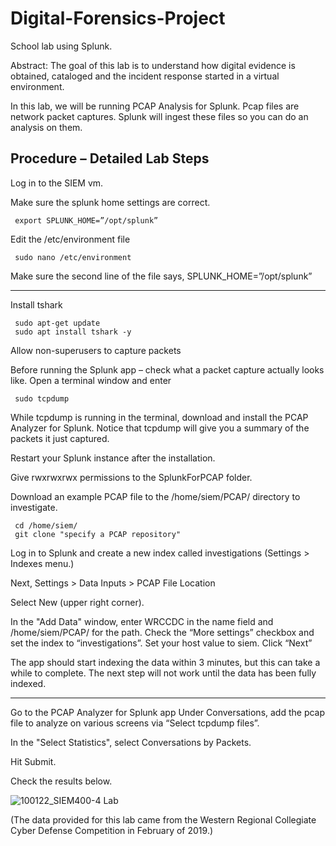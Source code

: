 # Digital-Forensics-Project
School lab using Splunk.

Abstract: The goal of this lab is to understand how digital evidence is obtained, cataloged and the incident response started in a virtual environment.  

In this lab, we will be running PCAP Analysis for Splunk. Pcap files are network packet captures. Splunk will ingest these files so you can do an analysis on them. 

Procedure – Detailed Lab Steps
----------------------------------------------------------------------------------------------------------------------------------------------------------------------
Log in to the SIEM vm.

Make sure the splunk home settings are correct.
     
     export SPLUNK_HOME=”/opt/splunk”
     
Edit the /etc/environment file

     sudo nano /etc/environment
     
Make sure the second line of the file says, SPLUNK_HOME=”/opt/splunk”

----------------------------------------------------------------------------------------------------------------------------------------------------------------------
Install tshark

     sudo apt-get update
     sudo apt install tshark -y
Allow non-superusers to capture packets

Before running the Splunk app – check what a packet capture actually looks like. Open a terminal window and enter  

     sudo tcpdump

While tcpdump is running in the terminal, download and install the PCAP Analyzer for Splunk. Notice that tcpdump will give you a summary of the packets it just captured.

Restart your Splunk instance after the installation.

Give rwxrwxrwx permissions to the SplunkForPCAP folder.

Download an example PCAP file to the /home/siem/PCAP/ directory to investigate.

     cd /home/siem/ 
     git clone "specify a PCAP repository" 
     
Log in to Splunk and create a new index called investigations (Settings > Indexes menu.)

Next, Settings > Data Inputs > PCAP File Location

Select New (upper right corner).

In the "Add Data" window, enter WRCCDC in the name field and /home/siem/PCAP/ for the path. 
Check the “More settings” checkbox and set the index to  “investigations”. 
Set your host value to siem.
Click “Next”

The app should start indexing the data within 3 minutes, but this can take a while to complete. The next step will not work until the data has been fully indexed.

----------------------------------------------------------------------------------------------------------------------------------------------------------------------
Go to the PCAP Analyzer for Splunk app
Under Conversations, add the pcap file to analyze on various screens via “Select tcpdump files”. 

In the "Select Statistics", select Conversations by Packets.

Hit Submit.

Check the results below.

![100122_SIEM400-4 Lab](https://user-images.githubusercontent.com/123989567/219963634-a6c80a55-cd97-4d35-a25c-769b48060910.jpg)

(The data provided for this lab came from the Western Regional Collegiate Cyber Defense Competition in February of 2019.)
